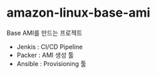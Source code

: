 # amazon-linux-base-ami

Base AMI를 만드는 프로젝트
- Jenkis : CI/CD Pipeline
- Packer : AMI 생성 툴
- Ansible : Provisioning 툴
